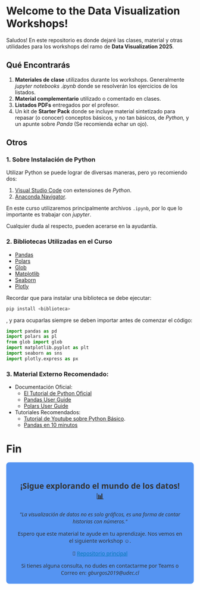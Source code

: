 # __Welcome to the Data Visualization Workshops!__

Saludos! En este repositorio es donde dejaré las clases, material y otras utilidades para los workshops del ramo de **Data Visualization 2025**.

## Qué Encontrarás

1. **Materiales de clase** utilizados durante los workshops. Generalmente _jupyter notebooks .ipynb_ donde se resolverán los ejercicios de los listados.
2. __Material complementario__ utilizado o comentado en clases.
3. __Listados PDFs__ entregados por el profesor.
4. Un kit de __Starter Pack__ donde se incluye material sintetizado para repasar (o conocer) conceptos básicos, y no tan básicos, de _Python,_ y un apunte sobre *Panda* (Se recomienda echar un ojo).

## Otros

### 1. Sobre Instalación de Python

Utilizar Python se puede lograr de diversas maneras, pero yo recomiendo dos:

1. [Visual Studio Code](https://code.visualstudio.com/) con extensiones de _Python_.
2. [Anaconda Navigator](https://www.anaconda.com/).

En este curso utilizaremos principalmente archivos `.ipynb`, por lo que lo importante es trabajar con _jupyter_.

Cualquier duda al respecto, pueden acerarse en la ayudantía.

### 2. Bibliotecas Utilizadas en el Curso

- [Pandas](https://pandas.pydata.org/)
- [Polars](https://pola.rs/)
- [Glob](https://docs.python.org/3/library/glob.html)
- [Matplotlib](https://matplotlib.org/)
- [Seaborn](https://seaborn.pydata.org/)
- [Plotly](https://plotly.com/python/)

Recordar que para instalar una biblioteca se debe ejecutar:

```powershell
pip install <biblioteca>
```

, y para ocuparlas siempre se deben importar antes de comenzar el código:

```python
import pandas as pd
import polars as pl
from glob import glob
import matplotlib.pyplot as plt
import seaborn as sns
import plotly.express as px
```

### 3. Material Externo Recomendado:

- Documentación Oficial:
  - [El Tutorial de Python Oficial](https://docs.python.org/es/3.13/tutorial/index.html)
  - [Pandas User Guide](https://pandas.pydata.org/docs/user_guide/index.html)
  - [Polars User Guide](https://docs.pola.rs/)
- Tutoriales Recomendados:
  - [Tutorial de Youtube sobre Python Básico](https://www.youtube.com/watch?v=D2cwvpJSBX4).
  - [Pandas en 10 minutos](https://www.youtube.com/watch?v=iGFdh6_FePU)

# Fin

<div style="padding: 20px 30px; background-color: #5594f2; color: #333; text-align: center; font-family: 'Segoe UI', sans-serif; border-radius: 8px;"><center>
  <h2>¡Sigue explorando el mundo de los datos! 📊</h2>
  <p><i>"La visualización de datos no es solo gráficos, es una forma de contar historias con números."</i></p>
  <p>Espero que este material te ayude en tu aprendizaje. Nos vemos en el siguiente workshop ☺️.</p>
  <footer style="margin-top: 15px;">
    <p>📂 <a href="https://github.com/GabrielBurgosS" style="color: #0077b5;">Repositorio principal</a></p>
Si tienes alguna consulta, no dudes en contactarme por Teams o Correo en:  <i>gburgos2019@udec.cl</i>
  </footer></center>
</div>
